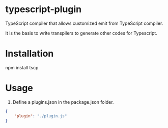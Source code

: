 # typescript-plugin
TypeScript compiler that allows customized emit from TypeScript compiler.

It is the basis to write transpilers to generate other codes for Typescript.

# Installation

npm install tscp

# Usage
1. Define a plugins.json in the package.json folder.
```json
{
    "plugin": "./plugin.js"
}
```
